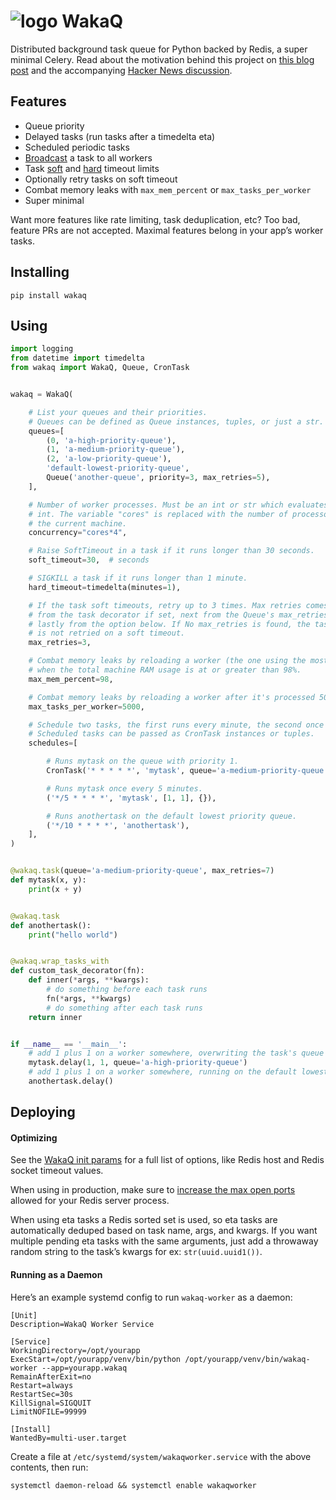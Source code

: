# ![logo](https://raw.githubusercontent.com/wakatime/wakaq/main/wakatime-logo.png "WakaQ") WakaQ
Distributed background task queue for Python backed by Redis, a super minimal Celery.
Read about the motivation behind this project on [this blog post][blog launch] and the accompanying [Hacker News discussion][hacker news].

## Features

* Queue priority
* Delayed tasks (run tasks after a timedelta eta)
* Scheduled periodic tasks
* [Broadcast][broadcast] a task to all workers
* Task [soft][soft timeout] and [hard][hard timeout] timeout limits
* Optionally retry tasks on soft timeout
* Combat memory leaks with `max_mem_percent` or `max_tasks_per_worker`
* Super minimal

Want more features like rate limiting, task deduplication, etc? Too bad, feature PRs are not accepted. Maximal features belong in your app’s worker tasks.

## Installing

    pip install wakaq

## Using

```python
import logging
from datetime import timedelta
from wakaq import WakaQ, Queue, CronTask


wakaq = WakaQ(

    # List your queues and their priorities.
    # Queues can be defined as Queue instances, tuples, or just a str.
    queues=[
        (0, 'a-high-priority-queue'),
        (1, 'a-medium-priority-queue'),
        (2, 'a-low-priority-queue'),
        'default-lowest-priority-queue',
        Queue('another-queue', priority=3, max_retries=5),
    ],

    # Number of worker processes. Must be an int or str which evaluates to an
    # int. The variable "cores" is replaced with the number of processors on
    # the current machine.
    concurrency="cores*4",

    # Raise SoftTimeout in a task if it runs longer than 30 seconds.
    soft_timeout=30,  # seconds

    # SIGKILL a task if it runs longer than 1 minute.
    hard_timeout=timedelta(minutes=1),

    # If the task soft timeouts, retry up to 3 times. Max retries comes first
    # from the task decorator if set, next from the Queue's max_retries,
    # lastly from the option below. If No max_retries is found, the task
    # is not retried on a soft timeout.
    max_retries=3,

    # Combat memory leaks by reloading a worker (the one using the most RAM),
    # when the total machine RAM usage is at or greater than 98%.
    max_mem_percent=98,

    # Combat memory leaks by reloading a worker after it's processed 5000 tasks.
    max_tasks_per_worker=5000,

    # Schedule two tasks, the first runs every minute, the second once every ten minutes.
    # Scheduled tasks can be passed as CronTask instances or tuples.
    schedules=[

        # Runs mytask on the queue with priority 1.
        CronTask('* * * * *', 'mytask', queue='a-medium-priority-queue', args=[2, 2], kwargs={}),

        # Runs mytask once every 5 minutes.
        ('*/5 * * * *', 'mytask', [1, 1], {}),

        # Runs anothertask on the default lowest priority queue.
        ('*/10 * * * *', 'anothertask'),
    ],
)


@wakaq.task(queue='a-medium-priority-queue', max_retries=7)
def mytask(x, y):
    print(x + y)


@wakaq.task
def anothertask():
    print("hello world")


@wakaq.wrap_tasks_with
def custom_task_decorator(fn):
    def inner(*args, **kwargs):
        # do something before each task runs
        fn(*args, **kwargs)
        # do something after each task runs
    return inner


if __name__ == '__main__':
    # add 1 plus 1 on a worker somewhere, overwriting the task's queue from medium to high
    mytask.delay(1, 1, queue='a-high-priority-queue')
    # add 1 plus 1 on a worker somewhere, running on the default lowest priority queue
    anothertask.delay()
```

## Deploying

#### Optimizing

See the [WakaQ init params][wakaq init] for a full list of options, like Redis host and Redis socket timeout values.

When using in production, make sure to [increase the max open ports][max open ports] allowed for your Redis server process.

When using eta tasks a Redis sorted set is used, so eta tasks are automatically deduped based on task name, args, and kwargs.
If you want multiple pending eta tasks with the same arguments, just add a throwaway random string to the task’s kwargs for ex: `str(uuid.uuid1())`.

#### Running as a Daemon

Here’s an example systemd config to run `wakaq-worker` as a daemon:

```systemd
[Unit]
Description=WakaQ Worker Service

[Service]
WorkingDirectory=/opt/yourapp
ExecStart=/opt/yourapp/venv/bin/python /opt/yourapp/venv/bin/wakaq-worker --app=yourapp.wakaq
RemainAfterExit=no
Restart=always
RestartSec=30s
KillSignal=SIGQUIT
LimitNOFILE=99999

[Install]
WantedBy=multi-user.target
```

Create a file at `/etc/systemd/system/wakaqworker.service` with the above contents, then run:

    systemctl daemon-reload && systemctl enable wakaqworker



[broadcast]: https://github.com/wakatime/wakaq/blob/2300ed220d1d9e65e3f9bf328e3059a124f6b529/wakaq/task.py#L47
[soft timeout]: https://github.com/wakatime/wakaq/blob/2300ed220d1d9e65e3f9bf328e3059a124f6b529/wakaq/exceptions.py#L8
[hard timeout]: https://github.com/wakatime/wakaq/blob/2300ed220d1d9e65e3f9bf328e3059a124f6b529/wakaq/worker.py#L400
[wakaq init]: https://github.com/wakatime/wakaq/blob/2300ed220d1d9e65e3f9bf328e3059a124f6b529/wakaq/__init__.py#L49
[max open ports]: https://wakatime.com/blog/47-maximize-your-concurrent-web-server-connections
[blog launch]: https://wakatime.com/blog/56-building-a-distributed-task-queue-in-python
[hacker news]: https://news.ycombinator.com/item?id=32730038

